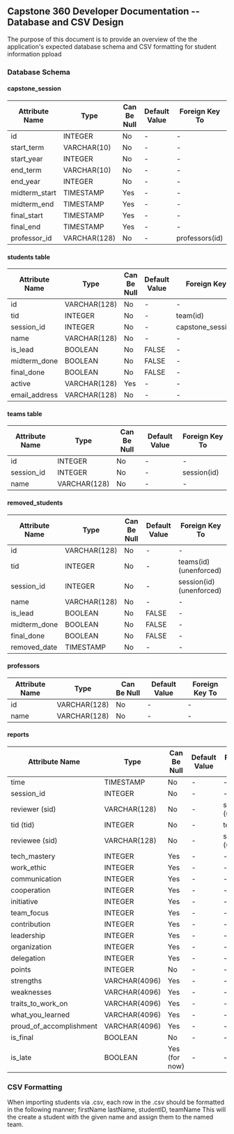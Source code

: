
## Capstone 360 Developer Documentation -- Database and CSV Design

The purpose of this document is to provide an overview of the the application's expected database schema and CSV formatting for student information ppload


### Database Schema

#### capstone_session
| Attribute Name   | Type         | Can Be Null | Default Value | Foreign Key To |
|------------------|--------------|-------------|---------------|----------------|
| id               | INTEGER      | No          | -             | -              |
| start_term       | VARCHAR(10)  | No          | -             | -              |
| start_year       | INTEGER      | No          | -             | -              |
| end_term         | VARCHAR(10)  | No          | -             | -              |
| end_year         | INTEGER      | No          | -             | -              |
| midterm_start    | TIMESTAMP    | Yes         | -             | -              |
| midterm_end      | TIMESTAMP    | Yes         | -             | -              |
| final_start      | TIMESTAMP    | Yes         | -             | -              |
| final_end        | TIMESTAMP    | Yes         | -             | -              |
| professor_id     | VARCHAR(128) | No          | -             | professors(id) |


#### students table
| Attribute Name | Type         | Can Be Null | Default Value | Foreign Key To       |
|----------------|--------------|-------------|---------------|----------------------|
| id             | VARCHAR(128) | No          | -             | -                    |
| tid            | INTEGER      | No          | -             | team(id)             |
| session_id     | INTEGER      | No          | -             | capstone_session(id) |
| name           | VARCHAR(128) | No          | -             | -                    |
| is_lead        | BOOLEAN      | No          | FALSE         | -                    |
| midterm_done   | BOOLEAN      | No          | FALSE         | -                    |
| final_done     | BOOLEAN      | No          | FALSE         | -                    |
| active         | VARCHAR(128) | Yes         | -             | -                    |
| email_address  | VARCHAR(128) | No          | -             | -                    |


#### teams table
| Attribute Name | Type         | Can Be Null | Default Value | Foreign Key To |
|----------------|--------------|-------------|---------------|----------------|
| id             | INTEGER      | No          | -             | -              |
| session_id     | INTEGER      | No          | -             | session(id)    |
| name           | VARCHAR(128) | No          | -             | -              |


#### removed_students
| Attribute Name   | Type         | Can Be Null | Default Value | Foreign Key To           |
|------------------|--------------|-------------|---------------|--------------------------|
| id               | VARCHAR(128) | No          | -             | -                        |
| tid              | INTEGER      | No          | -             | teams(id) (unenforced)   |
| session_id       | INTEGER      | No          | -             | session(id) (unenforced) |
| name             | VARCHAR(128) | No          | -             | -                        |
| is_lead          | BOOLEAN      | No          | FALSE         | -                        |
| midterm_done     | BOOLEAN      | No          | FALSE         | -                        |
| final_done       | BOOLEAN      | No          | FALSE         | -                        |
| removed_date     | TIMESTAMP    | No          | -             | -                        |


#### professors
| Attribute Name | Type         | Can Be Null | Default Value | Foreign Key To |
|----------------|--------------|-------------|---------------|----------------|
| id             | VARCHAR(128) | No          | -             | -              |
| name           | VARCHAR(128) | No          | -             | -              |


#### reports
| Attribute Name          | Type          | Can Be Null   | Default Value | Foreign Key To            |
|-------------------------|---------------|---------------|---------------|---------------------------|
| time                    | TIMESTAMP     | No            | -             | -                         |
| session_id              | INTEGER       | No            | -             | -                         |
| reviewer (sid)          | VARCHAR(128)  | No            | -             | students(id) (unenforced) |
| tid (tid)               | INTEGER       | No            | -             | teams(id)                 |
| reviewee (sid)          | VARCHAR(128)  | No            | -             | students(id) (unenforced) |
| tech_mastery            | INTEGER       | Yes           | -             | -                         |
| work_ethic              | INTEGER       | Yes           | -             | -                         |
| communication           | INTEGER       | Yes           | -             | -                         |
| cooperation             | INTEGER       | Yes           | -             | -                         |
| initiative              | INTEGER       | Yes           | -             | -                         |
| team_focus              | INTEGER       | Yes           | -             | -                         |
| contribution            | INTEGER       | Yes           | -             | -                         |
| leadership              | INTEGER       | Yes           | -             | -                         |
| organization            | INTEGER       | Yes           | -             | -                         |
| delegation              | INTEGER       | Yes           | -             | -                         |
| points                  | INTEGER       | No            | -             | -                         |
| strengths               | VARCHAR(4096) | Yes           | -             | -                         |
| weaknesses              | VARCHAR(4096) | Yes           | -             | -                         |
| traits_to_work_on       | VARCHAR(4096) | Yes           | -             | -                         |
| what_you_learned        | VARCHAR(4096) | Yes           | -             | -                         |
| proud_of_accomplishment | VARCHAR(4096) | Yes           | -             | -                         |
| is_final                | BOOLEAN       | No            | -             | -                         |
| is_late                 | BOOLEAN       | Yes (for now) | -             | -                         |


### CSV Formatting
When importing students via .csv, each row in the .csv should be formatted in the following manner;
firstName lastName, studentID, teamName
This will the create a student with the given name and assign them to the named team.


